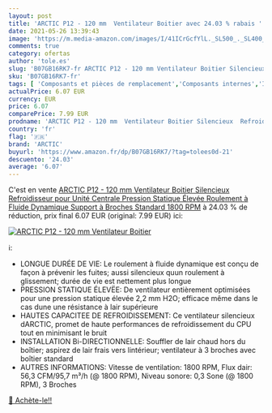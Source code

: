 ```yaml
---
layout: post
title: 'ARCTIC P12 - 120 mm  Ventilateur Boitier avec 24.03 % rabais '
date: 2021-05-26 13:39:43
image: 'https://m.media-amazon.com/images/I/41ICrGcfYlL._SL500_._SL400_.jpg'
comments: true
category: ofertas
author: 'tole.es'
slug: 'B07GB16RK7-fr ARCTIC P12 - 120 mm Ventilateur Boitier Silencieux...'
sku: 'B07GB16RK7-fr'
tags: [ 'Composants et pièces de remplacement','Composants internes','Informatique','Refroidissement et ventilateurs','Ventilateurs de boîtier','arctic', ]
actualPrice: 6.07 EUR
currency: EUR
price: 6.07
comparePrice: 7.99 EUR
prodname: 'ARCTIC P12 - 120 mm  Ventilateur Boitier Silencieux  Refroidisseur pour Unité Centrale  Pression Statique Élevée  Roulement à Fluide Dynamique  Support à Broches Standard  1800 RPM'
country: 'fr'
flag: '🇫🇷'
brand: 'ARCTIC'
buyurl: 'https://www.amazon.fr/dp/B07GB16RK7/?tag=tolees0d-21'
descuento: '24.03'
average: '6.07'
---
```


C'est en vente [ARCTIC P12 - 120 mm  Ventilateur Boitier Silencieux  Refroidisseur pour Unité Centrale  Pression Statique Élevée  Roulement à Fluide Dynamique  Support à Broches Standard  1800 RPM](https://www.amazon.fr/dp/B07GB16RK7/?tag=tolees0d-21)  à  24.03 % de réduction, prix final  6.07 EUR (original: 7.99 EUR) ici:

[![ARCTIC P12 - 120 mm  Ventilateur Boitier](https://m.media-amazon.com/images/I/41ICrGcfYlL._SL500_._SL400_.jpg)](https://www.amazon.fr/dp/B07GB16RK7/?tag=tolees0d-21)

ℹ️:

- LONGUE DURÉE DE VIE: Le roulement à fluide dynamique est conçu de façon à prévenir les fuites; aussi silencieux quun roulement à glissement; durée de vie est nettement plus longue
- PRESSION STATIQUE ÉLEVËE: De ventilateur entièrement optimisées pour une pression statique élevée 2,2 mm H2O; efficace même dans le cas dune une résistance à lair supérieure
- HAUTES CAPACITEE DE REFROIDISSEMENT: Ce ventilateur silencieux dARCTIC, promet de haute performances de refroidissement du CPU tout en minimisant le bruit
- INSTALLATION Bi-DIRECTIONNELLE: Souffler de lair chaud hors du boîtier; aspirez de lair frais vers lintérieur; ventilateur à 3 broches avec boîtier standard
- AUTRES INFORMATIONS: Vitesse de ventilation: 1800 RPM, Flux dair: 56,3 CFM/95,7 m³/h (@ 1800 RPM), Niveau sonore: 0,3 Sone (@ 1800 RPM), 3 Broches

[🛒 Achète-le!!](https://www.amazon.fr/dp/B07GB16RK7/?tag=tolees0d-21)
